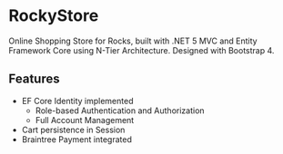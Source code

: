 # RockyStore
Online Shopping Store for Rocks, built with .NET 5 MVC and Entity Framework Core using N-Tier Architecture. Designed with Bootstrap 4.

## Features
+ EF Core Identity implemented
  + Role-based Authentication and Authorization
  + Full Account Management
+ Cart persistence in Session
+ Braintree Payment integrated
